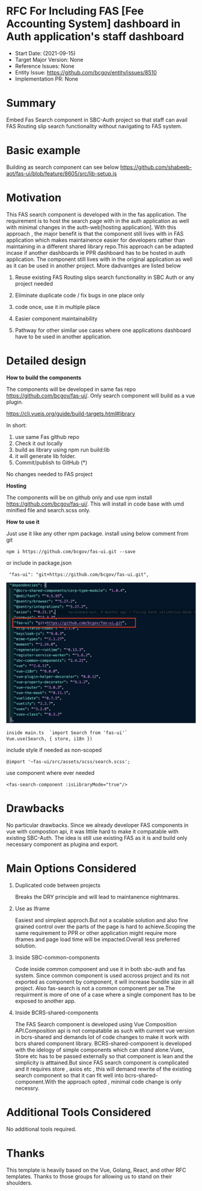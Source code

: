 # RFC For Including FAS [Fee Accounting System] dashboard in Auth application's staff dashboard

- Start Date: (2021-09-15)
- Target Major Version: None
- Reference Issues: None
- Entity Issue: https://github.com/bcgov/entity/issues/8510
- Implementation PR: None

# Summary

Embed Fas Search component in SBC-Auth project so that  staff can avail FAS Routing slip search functionality without navigating to FAS system.
 
# Basic example

Building as search component can see below 
https://github.com/shabeeb-aot/fas-ui/blob/feature/8605/src/lib-setup.js


# Motivation

This FAS search component is developed with in the fas application. The requirement is to host the search page with in the auth application as well with minimal changes in the auth-web[hosting application].
With this approach , the major benefit is that the component still lives with in FAS application which makes maintainence easier for developers rather than maintaining in a different shared library repo.This approach can be adapted incase if another dashboards ie PPR dashboard has to be hosted in auth application. The component still lives with in the original application as well as it can be used in another project. More dadvantges are listed below
 
1) Reuse existing FAS Routing slips search functionality in SBC Auth or any project needed

2) Eliminate duplicate code / fix bugs in one place only

3) code once, use it in multiple place

4) Easier component maintainability

6) Pathway for other similar use cases where one applications dashboard have to be used in another application.


# Detailed design

**How to build the components**

The components will be developed in same fas repo https://github.com/bcgov/fas-ui/. Only search component will build as a vue plugin.

https://cli.vuejs.org/guide/build-targets.html#library 

In short:
1. use same Fas github repo
2. Check it out locally
3. build as library using npm run build:lib
4. it will generate lib folder.
5. Commit/publish to GitHub (*)

No changes needed to FAS project



**Hosting**

The components will be on github only and use npm install https://github.com/bcgov/fas-ui/. This will install in code base with umd minified file and search.scss only.

**How to use it**

Just use it like any other npm package. 
install using below comment from git
```
npm i https://github.com/bcgov/fas-ui.git --save
```
or include in package.json
```
 "fas-ui": "git+https://github.com/bcgov/fas-ui.git",
```
![sbc- auth package.json image](rfc-fas-search-in-sbc-auth/package.png)

```
inside main.ts  `import Search from 'fas-ui'`
Vue.use(Search, { store, i18n })
```
include style if needed as non-scoped
```
@import '~fas-ui/src/assets/scss/search.scss';
```
use component where ever needed  
```          
<fas-search-component :isLibraryMode="true"/>
```

# Drawbacks

No particular drawbacks. Since we already developer FAS components in vue with compostion api, it was littile hard to make it compatable with existing SBC-Auth.
The idea is still use existing FAS as it is and build only necessary component as plugina and export.



# Main Options Considered

1) Duplicated code between projects

    Breaks the DRY principle and will lead to maintanence nightmares.
    
2) Use as Iframe 

    Easiest and simplest approch.But not a scalable solution and also fine grained control over the parts of the page is hard to achieve.Scoping the same requirement to PPR or other application might require more iframes and page load time will be impacted.Overall less preferred solution.

3) Inside SBC-common-components

    Code inside common component and use it in both sbc-auth and fas system. Since common component is used accross project and its not exported as component by component, it will increase bundile size in all project. Also fas-search is not a common component per se.The requirment is more of one of a case where a single component has to be exposed to another app.

4) Inside BCRS-shared-components
    
    The FAS Search component is developed using Vue Composition API.Composition api is not compatablie as such with current vue version in bcrs-shared and demands  lot of code changes to make it work with bcrs shared component library.
    BCRS-shared-component is developed with the idelogy of simple components which can stand alone.Vuex, Store etc has to be passed externally so that component is lean and the simplicity is atttained.But since FAS search component is complicated and it requires store , axios etc , this will demand rewrite of the existing search component so that it can fit well into bcrs-shared-component.With the approach opted , minimal code change is only necessry. 
   

# Additional Tools Considered


No additional tools required.

# Thanks

This template is heavily based on the Vue, Golang, React, and other RFC templates. Thanks to those groups for allowing us to stand on their shoulders.
